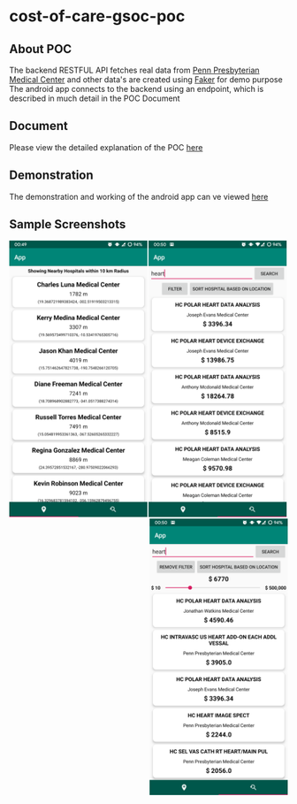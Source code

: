 # cost-of-care-gsoc-poc

## About POC
The backend RESTFUL API fetches real data from [Penn Presbyterian Medical Center](https://www.pennmedicine.org/for-patients-and-visitors/patient-information/insurance-and-billing/financial-transparency/financial-transparency-for-penn-presbyterian-medical-center) and other data's are created using [Faker](https://faker.readthedocs.io/en/master/) for demo purpose
The android app connects to the backend using an endpoint, which is described in much detail in the POC Document 

## Document
Please view the detailed explanation of the POC [here](https://github.com/jyotirmoy-paul/costs-of-care-gsoc-poc/blob/master/sample/poc.pdf)

## Demonstration
The demonstration and working of the android app can ve viewed [here](https://drive.google.com/file/d/1YSk5D43bypWwueSH27PkjE2-47sncBDA/view)

## Sample Screenshots
<p align="center">
  <img align="left" src="https://github.com/jyotirmoy-paul/costs-of-care-gsoc-poc/blob/master/sample/screenshot1.png" width=250>
  <img src="https://github.com/jyotirmoy-paul/costs-of-care-gsoc-poc/blob/master/sample/screenshot2.png" width=250>
  <img align="right" src="https://github.com/jyotirmoy-paul/costs-of-care-gsoc-poc/blob/master/sample/screenshot3.png" width=250>
</p>
